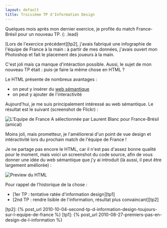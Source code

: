 ```yaml
---
layout: default
title: Troisième TP d'Information Design
---
```


Quelques mois après mon dernier exercice, je profite du match France-Brésil pour un nouveau TP.
{: .lead}

[Lors de l'exercice précédent][tp2], j'avais fabriqué une infographie de l'équipe de France à la main : à partir de mes données, j'avais ouvert mon Photoshop et fait le placement des joueurs à la main.

C'est joli mais ça manque d'intéraction possible. Aussi, le sujet de mon nouveau TP était : puis-je faire la même chose en HTML ?

Le HTML présente de nombreux avantages :
- on peut y insérer du [web sémantique](http://fr.wikipedia.org/wiki/Web_s%C3%A9mantique)
- on peut y ajouter de l'interactivité

Aujourd'hui, je me suis principalement intéressé au web sémantique. Le résultat est le suivant (screenshot de Flickr) :

![L'Equipe de France A sélectionnée par Laurent Blanc pour France-Brésil (amical)](../../assets/images/fff-selection-by-mick-html.png)

Moins joli, mais prometteur, je l'améliorerai d'un point de vue design et intéractivité lors du prochain match de l'équipe de France !

Je ne partage pas encore le HTML, car il n'est pas d'assez bonne qualité pour le moment, mais voici un screenshot du code source, afin de vous donner une idée du web sémantique que j'y ai introduit (là aussi, il peut être largement améliorée) :

![Preview du HTML](../../assets/images/fff-selection-by-mick-html-preview.png)

Pour rappel de l'historique de la chose :

- [1er TP : tentative ratée d'information design][tp1]
- [2nd TP : rendre lisible de l'information, résultat plus convaincant][tp2]

[tp2]: {% post_url 2010-10-04-second-tp-d-information-design-toujours-sur-l-equipe-de-france %}
[tp1]: {% post_url 2010-08-27-premiers-pas-en-design-de-l-information %}
